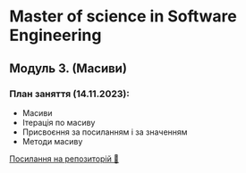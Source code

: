 # Master of science in Software Engineering

## Модуль 3. (Масиви)

### План заняття (14.11.2023):

- Масиви
- Ітерація по масиву
- Присвоєння за посиланням і за значенням
- Методи масиву

[Посилання на репозиторій 🍫](https://github.com/ArtemRysich/University_2/tree/main/Lesson_3)
